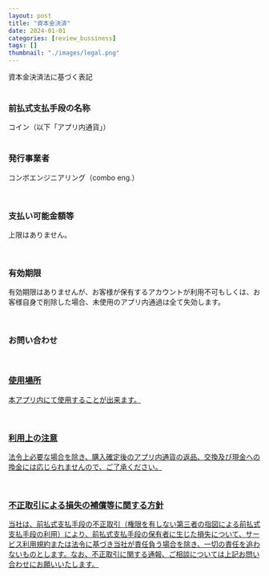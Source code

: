 ```yaml
---
layout: post
title: "資本金決済"
date: 2024-01-01
categories: [review_bussiness]
tags: []
thumbnail: "./images/legal.png"
---
```


  
資本金決済法に基づく表記  
<br>

### 前払式支払手段の名称
コイン（以下「アプリ内通貨」）  
<br>

### 発行事業者
コンボエンジニアリング（combo eng.）  

<br>

### 支払い可能金額等
上限はありません。  

<br>

### 有効期限
有効期限はありませんが、お客様が保有するアカウントが利用不可もしくは、お客様自身で削除した場合、未使用のアプリ内通過は全て失効します。  

<br>

### お問い合わせ
<a class="post-link" href="https://docs.google.com/forms/d/e/1FAIpQLSdPvZScmLd5ELiSL40mJaKo5wE-23-9rb4dNwvmwZNQxcbQqQ/viewform?usp=sf_link">  

<br>

### 使用場所
本アプリ内にて使用することが出来ます。  

<br>

### 利用上の注意
法令上必要な場合を除き、購入確定後のアプリ内通貨の返品、交換及び現金への換金には応じられませんので、ご了承ください。  

<br>

### 不正取引による損失の補償等に関する方針
当社は、前払式支払手段の不正取引（権限を有しない第三者の指図による前払式支払手段の利用）により、前払式支払手段の保有者に生じた損失について、サービス利用規約または法令に基づき当社が責任負う場合を除き、一切の責任を追わないものとします。なお、不正取引に関する通報、ご相談については上記お問い合わせにお願いいたします。  

<br>


